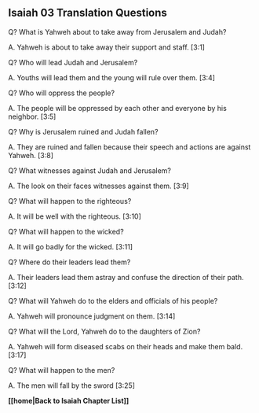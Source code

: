 ## Isaiah 03 Translation Questions ##

Q? What is Yahweh about to take away from Jerusalem and Judah?

A. Yahweh is about to take away their support and staff. [3:1]

Q? Who will lead Judah and Jerusalem?

A. Youths will lead them and the young will rule over them. [3:4]

Q? Who will oppress the people?

A. The people will be oppressed by each other and everyone by his neighbor. [3:5]

Q? Why is Jerusalem ruined and Judah fallen?

A. They are ruined and fallen because their speech and actions are against Yahweh. [3:8]

Q? What witnesses against Judah and Jerusalem?

A. The look on their faces witnesses against them. [3:9]

Q? What will happen to the righteous?

A. It will be well with the righteous. [3:10]

Q? What will happen to the wicked?

A. It will go badly for the wicked. [3:11]

Q? Where do their leaders lead them?

A. Their leaders lead them astray and confuse the direction of their path. [3:12]

Q? What will Yahweh do to the elders and officials of his people?

A. Yahweh will pronounce judgment on them. [3:14]

Q? What will the Lord, Yahweh do to the daughters of Zion?

A. Yahweh will form diseased scabs on their heads and make them bald. [3:17]

Q? What will happen to the men?

A. The men will fall by the sword [3:25]

__[[home|Back to Isaiah Chapter List]]__

